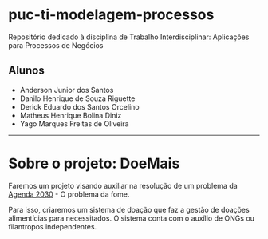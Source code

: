 # puc-ti-modelagem-processos
Repositório dedicado à disciplina de Trabalho Interdisciplinar: Aplicações para Processos de Negócios

## Alunos
- Anderson Junior dos Santos
- Danilo Henrique de Souza Riguette
- Derick Eduardo dos Santos Orcelino
- Matheus Henrique Bolina Diniz
- Yago Marques Freitas de Oliveira

------------------- 

# Sobre o projeto: DoeMais
Faremos um projeto visando auxiliar na resolução de um problema da [Agenda 2030](https://brasil.un.org/pt-br/sdgs) - 
O problema da fome.

Para isso, criaremos um sistema de doação que faz a gestão de doações alimentícias para necessitados. 
O sistema conta com o auxílio de ONGs ou filantropos independentes.
